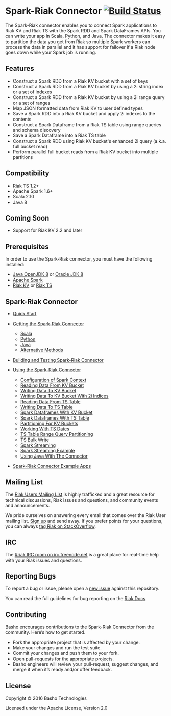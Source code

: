 # Spark-Riak Connector [![Build Status](https://travis-ci.org/basho/spark-riak-connector.svg?branch=develop)](https://travis-ci.org/basho/spark-riak-connector)

The Spark-Riak connector enables you to connect Spark applications to Riak KV and Riak TS with the Spark RDD and Spark DataFrames APIs. You can write your app in Scala, Python, and Java. The connector makes it easy to partition the data you get from Riak so multiple Spark workers can process the data in parallel and it has support for failover if a Riak node goes down while your Spark job is running.

## Features

* Construct a Spark RDD from a Riak KV bucket with a set of keys
* Construct a Spark RDD from a Riak KV bucket by using a 2i string index or a set of indexes
* Construct a Spark RDD from a Riak KV bucket by using a 2i range query or a set of ranges 
* Map JSON formatted data from Riak KV to user defined types
* Save a Spark RDD into a Riak KV bucket and apply 2i indexes to the contents
* Construct a Spark Dataframe from a Riak TS table using range queries and schema discovery
* Save a Spark Dataframe into a Riak TS table
* Construct a Spark RDD using Riak KV bucket's enhanced 2i query (a.k.a. full bucket read)
* Perform parallel full bucket reads from a Riak KV bucket into multiple partitions

## Compatibility

* Riak TS 1.2+
* Apache Spark 1.6+
* Scala 2.10
* Java 8

## Coming Soon

* Support for Riak KV 2.2 and later

## Prerequisites

In order to use the Spark-Riak connector, you must have the following installed: 

* [Java OpenJDK 8](http://openjdk.java.net/install/) or [Oracle JDK 8](http://www.oracle.com/technetwork/java/javase/downloads/jdk8-downloads-2133151.html)
* [Apache Spark](http://spark.apache.org/docs/latest/#downloading)
* [Riak KV](http://docs.basho.com/riak/kv/latest) or [Riak TS](http://docs.basho.com/riak/ts/latest/)

## Spark-Riak Connector

- [Quick Start](./docs/quick-start.md#quick-start-guide)

- [Getting the Spark-Riak Connector](./docs/getting-connector.md#getting-the-spark-riak-connector)
  - [Scala](./docs/getting-connector.md#scala)
  - [Python](./docs/getting-connector.md#python)
  - [Java](./docs/getting-connector.md#java)
  - [Alternative Methods](./docs/getting-connector.md#alternative-scala-java-python)

- [Building and Testing Spark-Riak Connector](./docs/building-and-testing-connector.md#building-and-testing-the-spark-riak-connector)

- [Using the Spark-Riak Connector](./docs/using-connector.md#using-the-spark-riak-connector)
  - [Configuration of Spark Context](./docs/using-connector.md#configuration-of-spark-context)
  - [Reading Data From KV Bucket](./docs/using-connector.md#reading-data-from-kv-bucket)
  - [Writing Data To KV Bucket](./docs/using-connector.md#writing-data-to-kv-bucket)
  - [Writing Data To KV Bucket With 2i Indices](./docs/using-connector.md#writing-data-to-kv-bucket-with-2i-indices)
  - [Reading Data From TS Table](./docs/using-connector.md#reading-data-from-ts-table)
  - [Writing Data To TS Table](./docs/using-connector.md#writing-data-to-ts-table)
  - [Spark Dataframes With KV Bucket](./docs/using-connector.md#spark-dataframes-with-kv-bucket)
  - [Spark Dataframes With TS Table](./docs/using-connector.md#spark-dataframes-with-ts-table)
  - [Partitioning For KV Buckets](./docs/using-connector.md#partitioning-for-kv-buckets)
  - [Working With TS Dates](./docs/using-connector.md#working-with-ts-dates)
  - [TS Table Range Query Partitioning](./docs/using-connector.md#ts-table-range-query-partitioning)
  - [TS Bulk Write](./docs/using-connector.md#ts-bulk-write)
  - [Spark Streaming](./docs/using-connector.md#spark-streaming)
  - [Spark Streaming Example](./docs/using-connector.md#spark-streaming-example)
  - [Using Java With The Connector](./docs/using-connector.md#using-java-with-the-connector)
  
- [Spark-Riak Connector Example Apps](./examples/README.md#examples-and-interactive-scala-shell-repl)
  
## Mailing List

The [Riak Users Mailing List](http://lists.basho.com/mailman/listinfo/riak-users_lists.basho.com) is highly trafficked and a great resource for technical discussions, Riak issues and questions, and community events and announcements.

We pride ourselves on answering every email that comes over the Riak User mailing list. [Sign up](http://lists.basho.com/mailman/listinfo/riak-users_lists.basho.com) and send away. If you prefer points for your questions, you can always [tag Riak on StackOverflow](https://stackoverflow.com/questions/tagged/riak).

## IRC

The [#riak IRC room on irc.freenode.net](https://irc.lc/freenode/riak) is a great place for real-time help with your Riak issues and questions.

## Reporting Bugs

To report a bug or issue, please open a [new issue](https://github.com/basho/spark-riak-connector/issues) against this repository.

You can read the full guidelines for bug reporting on the [Riak Docs](http://docs.basho.com/community/reporting-bugs/).

## Contributing

Basho encourages contributions to the Spark-Riak Connector from the community. Here’s how to get started.

* Fork the appropriate project that is affected by your change.
* Make your changes and run the test suite.
* Commit your changes and push them to your fork.
* Open pull-requests for the appropriate projects.
* Basho engineers will review your pull-request, suggest changes, and merge it when it’s ready and/or offer feedback.

## License

Copyright © 2016 Basho Technologies

Licensed under the Apache License, Version 2.0
